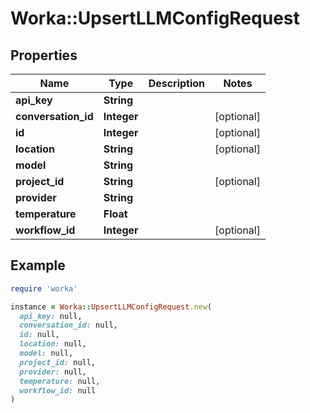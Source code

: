 # Worka::UpsertLLMConfigRequest

## Properties

| Name | Type | Description | Notes |
| ---- | ---- | ----------- | ----- |
| **api_key** | **String** |  |  |
| **conversation_id** | **Integer** |  | [optional] |
| **id** | **Integer** |  | [optional] |
| **location** | **String** |  | [optional] |
| **model** | **String** |  |  |
| **project_id** | **String** |  | [optional] |
| **provider** | **String** |  |  |
| **temperature** | **Float** |  |  |
| **workflow_id** | **Integer** |  | [optional] |

## Example

```ruby
require 'worka'

instance = Worka::UpsertLLMConfigRequest.new(
  api_key: null,
  conversation_id: null,
  id: null,
  location: null,
  model: null,
  project_id: null,
  provider: null,
  temperature: null,
  workflow_id: null
)
```

